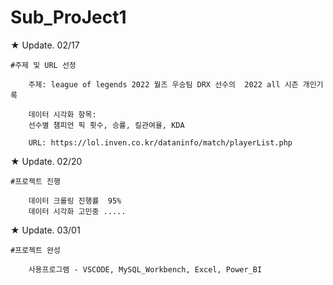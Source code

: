 # Sub_ProJect1


★ Update. 02/17

    #주제 및 URL 선정
        
        주제: league of legends 2022 월즈 우승팀 DRX 선수의  2022 all 시즌 개인기록

        데이터 시각화 항목:  
        선수별 챔피언 픽 횟수, 승률, 킬관여율, KDA

        URL: https://lol.inven.co.kr/dataninfo/match/playerList.php


★ Update. 02/20

    #프로젝트 진행

        데이터 크롤링 진행률  95%   
        데이터 시각화 고민중 .....

★ Update. 03/01

    #프로젝트 완성

        사용프로그램 - VSCODE, MySQL_Workbench, Excel, Power_BI